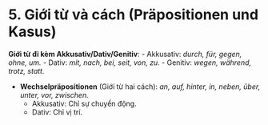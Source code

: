 # 5. Giới từ và cách (Präpositionen und Kasus)

**Giới từ đi kèm Akkusativ/Dativ/Genitiv**:
    - Akkusativ: _durch, für, gegen, ohne, um._
    - Dativ: _mit, nach, bei, seit, von, zu._
    - Genitiv: _wegen, während, trotz, statt._
- **Wechselpräpositionen** (Giới từ hai cách): _an, auf, hinter, in, neben, über, unter, vor, zwischen._
    - Akkusativ: Chỉ sự chuyển động.
    - Dativ: Chỉ vị trí.